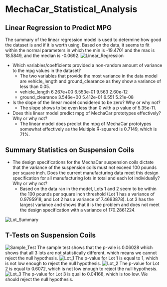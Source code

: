 # MechaCar_Statistical_Analysis
## Linear Regression to Predict MPG
The summary of the linear regression model is used to determine how good the dataset is and if it is worth using. Based on the data, it seems to fit within the normal parameters in which the min is -19.4701 and the max is 18.5849, and the median is -0.0692.
![Linear_Regression](https://user-images.githubusercontent.com/104965708/193727838-e380847b-62f6-4a3f-a28f-753ef7fef114.png)
* Which variables/coefficients provided a non-random amount of variance to the mpg values in the dataset?
  * The two variables that provide the most variance in the data model are vehicle_length and ground_clearance as they show a variance of less than 0.05.
  * vehicle_length    6.267e+00  6.553e-01   9.563 2.60e-12
  * ground_clearance  3.546e+00  5.412e-01   6.551 5.21e-08 
* Is the slope of the linear model considered to be zero? Why or why not?
  * The slope shows to be even less than 0 with a p value of 5.35e-11.
* Does this linear model predict mpg of MechaCar prototypes effectively? Why or why not?
  * The linear model does predict the mpg of MechaCar prototypes somewhat effectively as the Multiple R-squared is 0.7149, which is 71%.
## Summary Statistics on Suspension Coils
* The design specifications for the MechaCar suspension coils dictate that the variance of the suspension coils must not exceed 100 pounds per square inch. Does the current manufacturing data meet this design specification for all manufacturing lots in total and each lot individually? Why or why not?
  * Based on the data ran in the model, Lots 1 and 2 seem to be within the 100 pounds per square inch threshold (Lot 1 has a variance of 0.9795918, and Lot 2 has a variance of 7.4693878). Lot 3 has the largest variance and shows that it is the problem and does not meet the design specification with a variance of 170.2861224.

![Lot_Summary](https://user-images.githubusercontent.com/104965708/193735686-c9ce1277-e47e-490c-9c4d-ff9eaed120f1.png)
## T-Tests on Suspension Coils
![Sample_Test](https://user-images.githubusercontent.com/104965708/193736700-064a3d15-c071-4bbf-86ef-3d0491f22367.png)
The sample test shows that the p-vale is 0.06028 which shows that all 3 lots are not statistically different, which means we cannot reject the null hypothesis.
![Lot_1](https://user-images.githubusercontent.com/104965708/193736987-7ba745a2-18b5-4830-ae96-385367d215f6.png)
The p-value for Lot 1 is equal to 1, which is not low enough to reject the null hypothesis.
![Lot_2](https://user-images.githubusercontent.com/104965708/193737199-a7beb730-1f9c-4ef8-b656-cb3d488807ab.png)
The p-value for Lot 2 is equal to 0.6072, which is not low enough to reject the null hypothesis.
![Lot_3](https://user-images.githubusercontent.com/104965708/193737350-cca72c27-81a9-4302-a98f-eb9688f587fb.png)
The p-value for Lot 3 is qual to 0.04168, which is too low. We should reject the null hypothesis.
